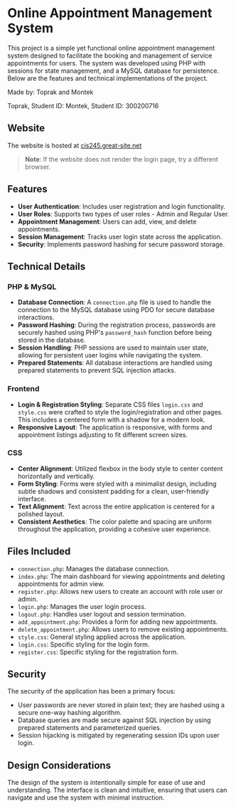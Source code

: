 # Online Appointment Management System

This project is a simple yet functional online appointment management system designed to facilitate the booking and management of service appointments for users. The system was developed using PHP with sessions for state management, and a MySQL database for persistence. Below are the features and technical implementations of the project.

Made by: Toprak and Montek

Toprak, Student ID: 
Montek, Student ID: 300200716

## Website

The website is hosted at [cis245.great-site.net](http://cis245.great-site.net/)

> **Note**: If the website does not render the login page, try a different browser.


## Features

- **User Authentication**: Includes user registration and login functionality.
- **User Roles**: Supports two types of user roles - Admin and Regular User.
- **Appointment Management**: Users can add, view, and delete appointments.
- **Session Management**: Tracks user login state across the application.
- **Security**: Implements password hashing for secure password storage.

## Technical Details

### PHP & MySQL

- **Database Connection**: A `connection.php` file is used to handle the connection to the MySQL database using PDO for secure database interactions.
- **Password Hashing**: During the registration process, passwords are securely hashed using PHP's `password_hash` function before being stored in the database.
- **Session Handling**: PHP sessions are used to maintain user state, allowing for persistent user logins while navigating the system.
- **Prepared Statements**: All database interactions are handled using prepared statements to prevent SQL injection attacks.

### Frontend

- **Login & Registration Styling**: Separate CSS files `login.css` and `style.css` were crafted to style the login/registration and other pages. This includes a centered form with a shadow for a modern look.
- **Responsive Layout**: The application is responsive, with forms and appointment listings adjusting to fit different screen sizes.

### CSS

- **Center Alignment**: Utilized flexbox in the body style to center content horizontally and vertically.
- **Form Styling**: Forms were styled with a minimalist design, including subtle shadows and consistent padding for a clean, user-friendly interface.
- **Text Alignment**: Text across the entire application is centered for a polished layout.
- **Consistent Aesthetics**: The color palette and spacing are uniform throughout the application, providing a cohesive user experience.

## Files Included

- `connection.php`: Manages the database connection.
- `index.php`: The main dashboard for viewing appointments and deleting appointments for admin view.
- `register.php`: Allows new users to create an account with role user or admin.
- `login.php`: Manages the user login process.
- `logout.php`: Handles user logout and session termination.
- `add_appointment.php`: Provides a form for adding new appointments.
- `delete_appointment.php`: Allows users to remove existing appointments.
- `style.css`: General styling applied across the application.
- `login.css`: Specific styling for the login form.
- `register.css`: Specific styling for the registration form.

## Security

The security of the application has been a primary focus:

- User passwords are never stored in plain text; they are hashed using a secure one-way hashing algorithm.
- Database queries are made secure against SQL injection by using prepared statements and parameterized queries.
- Session hijacking is mitigated by regenerating session IDs upon user login.

## Design Considerations

The design of the system is intentionally simple for ease of use and understanding. The interface is clean and intuitive, ensuring that users can navigate and use the system with minimal instruction.